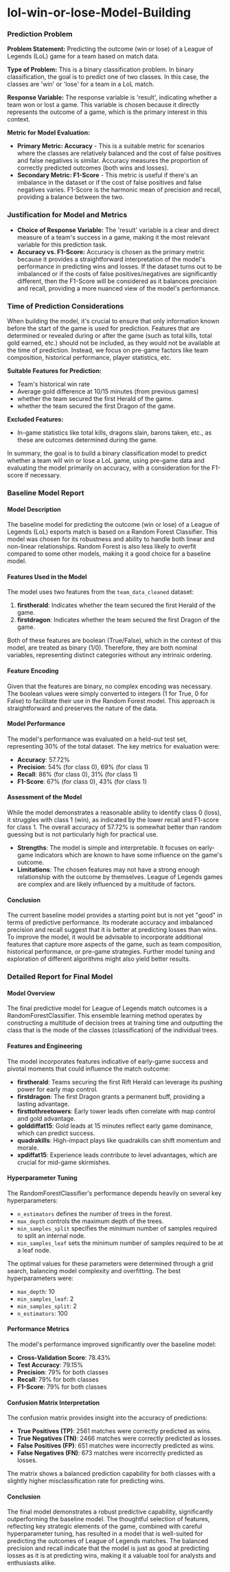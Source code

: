 # lol-win-or-lose-Model-Building

### Prediction Problem

**Problem Statement:** Predicting the outcome (win or lose) of a League of Legends (LoL) game for a team based on match data.

**Type of Problem:** This is a binary classification problem. In binary classification, the goal is to predict one of two classes. In this case, the classes are 'win' or 'lose' for a team in a LoL match.

**Response Variable:** The response variable is 'result', indicating whether a team won or lost a game. This variable is chosen because it directly represents the outcome of a game, which is the primary interest in this context.

**Metric for Model Evaluation:**
- **Primary Metric: Accuracy** - This is a suitable metric for scenarios where the classes are relatively balanced and the cost of false positives and false negatives is similar. Accuracy measures the proportion of correctly predicted outcomes (both wins and losses).
- **Secondary Metric: F1-Score** - This metric is useful if there's an imbalance in the dataset or if the cost of false positives and false negatives varies. F1-Score is the harmonic mean of precision and recall, providing a balance between the two.

### Justification for Model and Metrics

- **Choice of Response Variable:** The 'result' variable is a clear and direct measure of a team's success in a game, making it the most relevant variable for this prediction task.
- **Accuracy vs. F1-Score:** Accuracy is chosen as the primary metric because it provides a straightforward interpretation of the model's performance in predicting wins and losses. If the dataset turns out to be imbalanced or if the costs of false positives/negatives are significantly different, then the F1-Score will be considered as it balances precision and recall, providing a more nuanced view of the model's performance.

### Time of Prediction Considerations

When building the model, it's crucial to ensure that only information known before the start of the game is used for prediction. Features that are determined or revealed during or after the game (such as total kills, total gold earned, etc.) should not be included, as they would not be available at the time of prediction. Instead, we focus on pre-game factors like team composition, historical performance, player statistics, etc.

**Suitable Features for Prediction:**
- Team's historical win rate
- Average gold difference at 10/15 minutes (from previous games)
- whether the team secured the first Herald of the game.
- whether the team secured the first Dragon of the game.

**Excluded Features:**
- In-game statistics like total kills, dragons slain, barons taken, etc., as these are outcomes determined during the game.

In summary, the goal is to build a binary classification model to predict whether a team will win or lose a LoL game, using pre-game data and evaluating the model primarily on accuracy, with a consideration for the F1-score if necessary.




### Baseline Model Report

#### Model Description
The baseline model for predicting the outcome (win or lose) of a League of Legends (LoL) esports match is based on a Random Forest Classifier. This model was chosen for its robustness and ability to handle both linear and non-linear relationships. Random Forest is also less likely to overfit compared to some other models, making it a good choice for a baseline model.

#### Features Used in the Model
The model uses two features from the `team_data_cleaned` dataset:
1. **firstherald**: Indicates whether the team secured the first Herald of the game.
2. **firstdragon**: Indicates whether the team secured the first Dragon of the game.

Both of these features are boolean (True/False), which in the context of this model, are treated as binary (1/0). Therefore, they are both nominal variables, representing distinct categories without any intrinsic ordering.

#### Feature Encoding
Given that the features are binary, no complex encoding was necessary. The boolean values were simply converted to integers (1 for True, 0 for False) to facilitate their use in the Random Forest model. This approach is straightforward and preserves the nature of the data.

#### Model Performance
The model's performance was evaluated on a held-out test set, representing 30% of the total dataset. The key metrics for evaluation were:
- **Accuracy**: 57.72%
- **Precision**: 54% (for class 0), 69% (for class 1)
- **Recall**: 86% (for class 0), 31% (for class 1)
- **F1-Score**: 67% (for class 0), 43% (for class 1)

#### Assessment of the Model
While the model demonstrates a reasonable ability to identify class 0 (loss), it struggles with class 1 (win), as indicated by the lower recall and F1-score for class 1. The overall accuracy of 57.72% is somewhat better than random guessing but is not particularly high for practical use.

- **Strengths**: The model is simple and interpretable. It focuses on early-game indicators which are known to have some influence on the game's outcome.
- **Limitations**: The chosen features may not have a strong enough relationship with the outcome by themselves. League of Legends games are complex and are likely influenced by a multitude of factors.

#### Conclusion
The current baseline model provides a starting point but is not yet "good" in terms of predictive performance. Its moderate accuracy and imbalanced precision and recall suggest that it is better at predicting losses than wins. To improve the model, it would be advisable to incorporate additional features that capture more aspects of the game, such as team composition, historical performance, or pre-game strategies. Further model tuning and exploration of different algorithms might also yield better results.



### Detailed Report for Final Model

#### Model Overview
The final predictive model for League of Legends match outcomes is a RandomForestClassifier. This ensemble learning method operates by constructing a multitude of decision trees at training time and outputting the class that is the mode of the classes (classification) of the individual trees.

#### Features and Engineering
The model incorporates features indicative of early-game success and pivotal moments that could influence the match outcome:

- **firstherald**: Teams securing the first Rift Herald can leverage its pushing power for early map control.
- **firstdragon**: The first Dragon grants a permanent buff, providing a lasting advantage.
- **firsttothreetowers**: Early tower leads often correlate with map control and gold advantage.
- **golddiffat15**: Gold leads at 15 minutes reflect early game dominance, which can predict success.
- **quadrakills**: High-impact plays like quadrakills can shift momentum and morale.
- **xpdiffat15**: Experience leads contribute to level advantages, which are crucial for mid-game skirmishes.

#### Hyperparameter Tuning
The RandomForestClassifier's performance depends heavily on several key hyperparameters:
- `n_estimators` defines the number of trees in the forest.
- `max_depth` controls the maximum depth of the trees.
- `min_samples_split` specifies the minimum number of samples required to split an internal node.
- `min_samples_leaf` sets the minimum number of samples required to be at a leaf node.

The optimal values for these parameters were determined through a grid search, balancing model complexity and overfitting. The best hyperparameters were:
- `max_depth`: 10
- `min_samples_leaf`: 2
- `min_samples_split`: 2
- `n_estimators`: 100

#### Performance Metrics
The model's performance improved significantly over the baseline model:
- **Cross-Validation Score**: 78.43%
- **Test Accuracy**: 79.15%
- **Precision**: 79% for both classes
- **Recall**: 79% for both classes
- **F1-Score**: 79% for both classes

#### Confusion Matrix Interpretation
The confusion matrix provides insight into the accuracy of predictions:

- **True Positives (TP)**: 2561 matches were correctly predicted as wins.
- **True Negatives (TN)**: 2466 matches were correctly predicted as losses.
- **False Positives (FP)**: 651 matches were incorrectly predicted as wins.
- **False Negatives (FN)**: 673 matches were incorrectly predicted as losses.

The matrix shows a balanced prediction capability for both classes with a slightly higher misclassification rate for predicting wins.

#### Conclusion
The final model demonstrates a robust predictive capability, significantly outperforming the baseline model. The thoughtful selection of features, reflecting key strategic elements of the game, combined with careful hyperparameter tuning, has resulted in a model that is well-suited for predicting the outcomes of League of Legends matches. The balanced precision and recall indicate that the model is just as good at predicting losses as it is at predicting wins, making it a valuable tool for analysts and enthusiasts alike.
